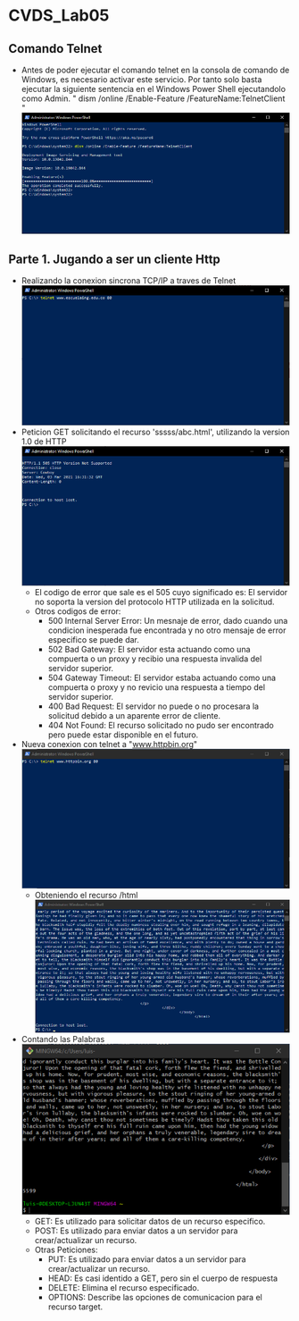 # CVDS_Lab05
## Comando Telnet
- Antes de poder ejecutar el comando telnet en la consola de comando de Windows, es necesario activar este servicio. Por tanto solo basta ejecutar la siguiente sentencia en el Windows Power Shell ejecutandolo como Admin. " dism /online /Enable-Feature /FeatureName:TelnetClient " 
![Activacion Comando Telnet](https://github.com/luis-amaya/CVDS_Lab05/blob/main/images/Activacion%20comando%20Telnet.PNG)

## Parte 1. Jugando a ser un cliente Http
- Realizando la conexion sincrona TCP/IP a traves de Telnet
![Capture1](https://github.com/luis-amaya/CVDS_Lab05/blob/main/images/Capture1.PNG)
- Peticion GET solicitando el recurso 'sssss/abc.html', utilizando la version 1.0 de HTTP
![Capture2](https://github.com/luis-amaya/CVDS_Lab05/blob/main/images/Capture2.PNG)
  * El codigo de error que sale es el 505 cuyo significado es: El servidor no soporta la version del protocolo HTTP utilizada en la solicitud.
  * Otros codigos de error:
    *  500 Internal Server Error: Un mesnaje de error, dado cuando una condicion inesperada fue encontrada y no otro mensaje de error especifico se puede dar.
    *  502 Bad Gateway: El servidor esta actuando como una compuerta o un proxy y recibio una respuesta invalida del servidor superior.
    *  504 Gateway Timeout: El servidor estaba actuando como una compuerta o proxy y no revicio una respuesta a tiempo del servidor superior.
    *  400 Bad Request: El servidor no puede o no procesara la solicitud debido a un aparente error de cliente.
    *  404 Not Found: El recurso solicitado no pudo ser encontrado pero puede estar disponible en el futuro.
- Nueva conexion con telnet a "www.httpbin.org" 
![Capture3](https://github.com/luis-amaya/CVDS_Lab05/blob/main/images/Capture3.PNG)
  * Obteniendo el recurso /html
![Capture4](https://github.com/luis-amaya/CVDS_Lab05/blob/main/images/Capture4.PNG)
- Contando las Palabras
![Capture5](https://github.com/luis-amaya/CVDS_Lab05/blob/main/images/Capture5.PNG)
  * GET: Es utilizado para solicitar datos de un recurso especifico.
  * POST: Es utilizado para enviar datos a un servidor para crear/actualizar un recurso.
  * Otras Peticiones:
    * PUT: Es utilizado para enviar datos a un servidor para crear/actualizar un recurso.
    * HEAD: Es casi identido a GET, pero sin el cuerpo de respuesta
    * DELETE: Elimina el recurso especificado.
    * OPTIONS: Describe las opciones de comunicacion para el recurso target.

